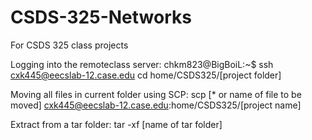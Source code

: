 # CSDS-325-Networks
For CSDS 325 class projects

Logging into the remoteclass server:
chkm823@BigBoiL:~$ ssh cxk445@eecslab-12.case.edu
cd home/CSDS325/[project folder]

Moving all files in current folder using SCP:
scp [* or name of file to be moved] cxk445@eecslab-12.case.edu:home/CSDS325/[project name]

Extract from a tar folder:
tar -xf [name of tar folder]